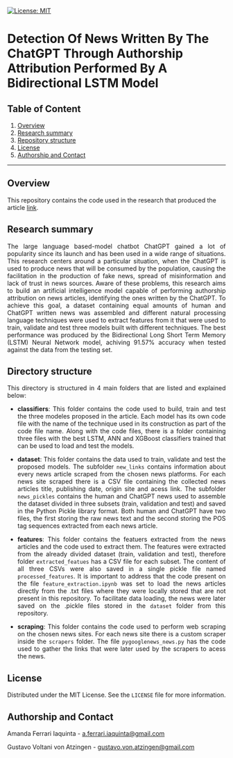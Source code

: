 [![License: MIT](https://img.shields.io/badge/License-MIT-yellow.svg)](https://opensource.org/licenses/MIT)

# Detection Of News Written By The ChatGPT Through Authorship Attribution Performed By A Bidirectional LSTM Model

## Table of Content

1. [Overview](#overview)
2. [Research summary](#summary)
3. [Repository structure](#structure)
4. [License](#license)
5. [Authorship and Contact](#contact)

---

## Overview <a name="overview"></a>

This repository contains the code used in the research that produced the article [link]().

## Research summary <a name="summary"></a>

<div style="text-align: justify">

The large language based-model chatbot ChatGPT gained a lot of popularity since its launch and has been used in a wide range of situations. This research centers around a particular situation, when the ChatGPT is used to produce news that will be consumed by the population, causing the facilitation in the production of fake news, spread of misinformation and lack of trust in news sources. Aware of these problems, this research aims to build an artificial intelligence model capable of performing authorship attribution on news articles, identifying the ones written by the ChatGPT. To achieve this goal, a dataset containing equal amounts of human and ChatGPT written news was assembled and different natural processing language techniques were used to extract features from it that were used to train, validate and test three models built with different techniques. The best performance was produced by the Bidirectional Long Short Term Memory (LSTM) Neural Network model, achiving 91.57% accuracy when tested against the data from the testing set.

## Directory structure <a name="structure"></a>

This directory is structured in 4 main folders that are listed and explained below:

- **classifiers**: This folder contains the code used to build, train and test the three modeles proposed in the article. Each model has its own code file with the name of the technique used in its construction as part of the code file name. Along with the code files, there is a folder containing three files with the best LSTM, ANN and XGBoost classifiers trained that can be used to load and test the models.

- **dataset**: This folder contains the data used to train, validate and test the proposed models. The subfolder `new_links` contains information about every news article scraped from the chosen news platforms. For each news site scraped there is a CSV file containing the collected news articles title, publishing date, origin site and acess link. The subfolder `news_pickles` contains the human and ChatGPT news used to assemble the dataset divided in three subsets (train, validation and test) and saved in the Python Pickle library format. Both human and ChatGPT have two files, the first storing the raw news text and the second storing the POS tag sequences extracted from each news article.

- **features**: This folder contains the featuers extracted from the news articles and the code used to extract them. The features were extracted from the already divided dataset (train, validation and test), therefore folder `extracted_featues` has a CSV file for each subset. The content of all three CSVs were also saved in a single pickle file named `processed_features`. It is important to address that the code present on the file `feature_extraction.ipynb` was set to load the news articles directly from the .txt files where they were locally stored that are not present in this repository. To facilitate data loading, the news were later saved on the .pickle files stored in the `dataset` folder from this repository.

- **scraping**: This folder contains the code used to perform web scraping on the chosen news sites. For each news site there is a custom scraper inside the `scrapers` folder. The file `pygooglenews_news.py` has the code used to gather the links that were later used by the scrapers to acess the news.

## **License** <a name="license"></a>

Distributed under the MIT License. See the `LICENSE` file for more information.

## **Authorship and Contact** <a name="contact"></a>

Amanda Ferrari Iaquinta - a.ferrari.iaquinta@gmail.com

Gustavo Voltani von Atzingen - gustavo.von.atzingen@gmail.com

</div>
